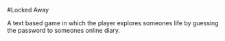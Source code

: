 #Locked Away

A text based game in which the player explores someones life by guessing the password to someones online diary.